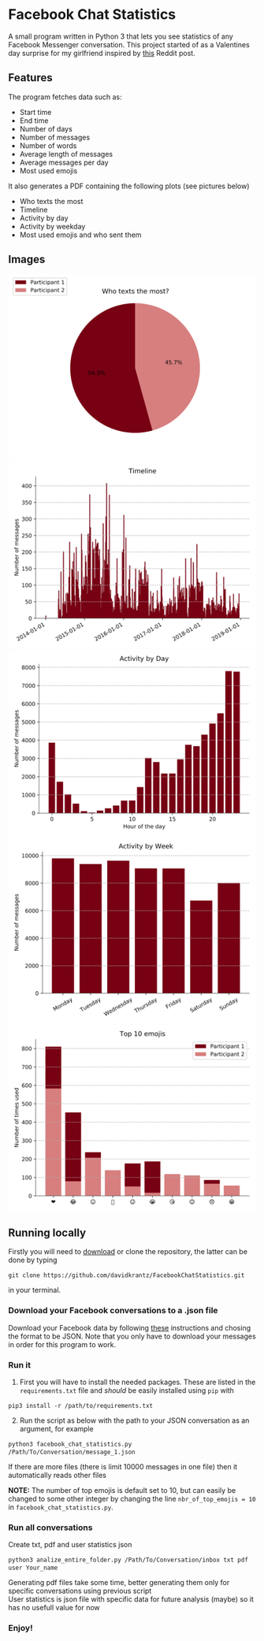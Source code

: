 # Facebook Chat Statistics

A small program written in Python 3 that lets you see statistics of any Facebook Messenger conversation. This project started of as a Valentines day surprise for my girlfriend inspired by [this](https://www.reddit.com/r/dataisbeautiful/comments/7xicua/my_girlfriend_made_a_visualization_of_all/) Reddit post.

## Features

The program fetches data such as:

* Start time
* End time
* Number of days
* Number of messages
* Number of words
* Average length of messages
* Average messages per day
* Most used emojis

It also generates a PDF containing the following plots (see pictures below)

* Who texts the most
* Timeline
* Activity by day
* Activity by weekday
* Most used emojis and who sent them

## Images

<img src="pics/who_texts_the_most.png"/>
<img src="pics/timeline.png">
<img src="pics/activity_by_day.png">
<img src="pics/activity_by_week.png">
<img src="pics/top_10_emojis.png">

## Running locally

Firstly you will need to [download](https://github.com/davidkrantz/FacebookChatStatistics/archive/master.zip) or clone the repository, the latter can be done by typing
```
git clone https://github.com/davidkrantz/FacebookChatStatistics.git
```
in your terminal.

### Download your Facebook conversations to a .json file
Download your Facebook data by following [these](https://www.facebook.com/help/212802592074644?helpref=uf_permalink) instructions and chosing the format to be JSON. Note that you only have to download your messages in order for this program to work.

### Run it
1. First you will have to install the needed packages. These are listed in the `requirements.txt` file and *should* be easily installed using `pip` with
```
pip3 install -r /path/to/requirements.txt
```

2. Run the script as below with the path to your JSON conversation as an argument, for example
```
python3 facebook_chat_statistics.py /Path/To/Conversation/message_1.json
```
If there are more files (there is limit 10000 messages in one file) then it automatically reads other files

**NOTE:** The number of top emojis is default set to 10, but can easily be changed to some other integer by changing the line `nbr_of_top_emojis = 10` in `facebook_chat_statistics.py`.

### Run all conversations
Create txt, pdf and user statistics json
```
python3 analize_entire_folder.py /Path/To/Conversation/inbox txt pdf user Your_name
```
Generating pdf files take some time, better generating them only for specific conversations using previous script\
User statistics is json file with specific data for future analysis (maybe) so it has no usefull value for now


### Enjoy!
